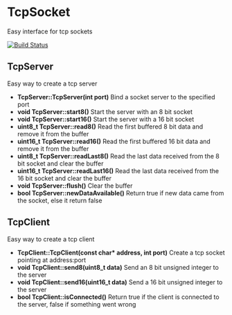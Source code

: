 # TcpSocket
Easy interface for tcp sockets

[![Build Status](https://travis-ci.org/team-diana/TcpSocket.svg?branch=master)](https://travis-ci.org/team-diana/TcpSocket)

## TcpServer
Easy way to create a tcp server

+ **TcpServer::TcpServer(int port)** Bind a socket server to the specified port
+ **void TcpServer::start8()** Start the server with an 8 bit socket
+ **void TcpServer::start16()** Start the server with a 16 bit socket
+ **uint8_t TcpServer::read8()** Read the first buffered 8 bit data and remove it from the buffer
+ **uint16_t TcpServer::read16()** Read the first buffered 16 bit data and remove it from the buffer
+ **uint8_t TcpServer::readLast8()** Read the last data received from the 8 bit socket and clear the buffer
+ **uint16_t TcpServer::readLast16()** Read the last data received from the 16 bit socket and clear the buffer
+ **void TcpServer::flush()** Clear the buffer
+ **bool TcpServer::newDataAvailable()** Return true if new data came from the socket, else it return false

## TcpClient
Easy way to create a tcp client

+ **TcpClient::TcpClient(const char\* address, int port)** Create a tcp socket pointing at address:port
+ **void TcpClient::send8(uint8_t data)** Send an 8 bit unsigned integer to the server
+ **void TcpClient::send16(uint16_t data)** Send a 16 bit unsigned integer to the server
+ **bool TcpClient::isConnected()** Return true if the client is connected to the server, false if something went wrong
